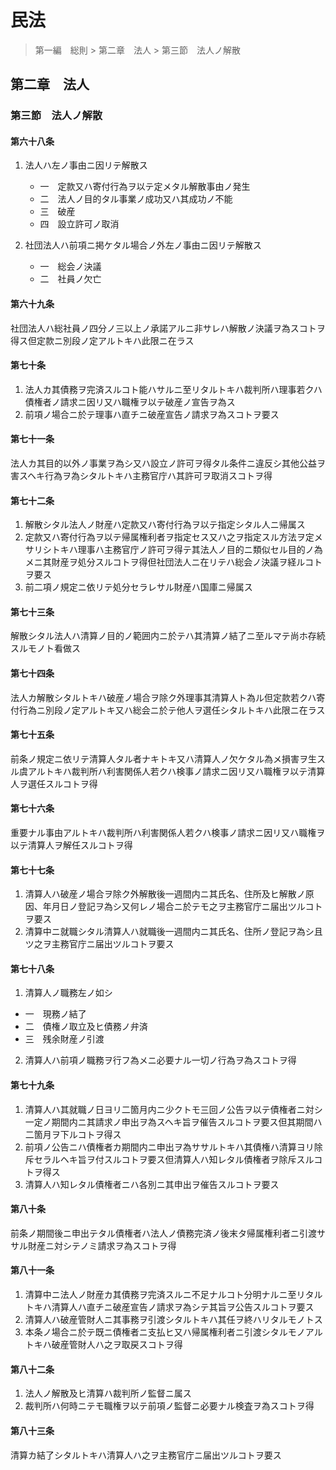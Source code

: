 # 民法

> 第一編　総則 > 第二章　法人 > 第三節　法人ノ解散

## 第二章　法人

### 第三節　法人ノ解散

#### 第六十八条

1. 法人ハ左ノ事由ニ因リテ解散ス

    - 一　定款又ハ寄付行為ヲ以テ定メタル解散事由ノ発生
    - 二　法人ノ目的タル事業ノ成功又ハ其成功ノ不能
    - 三　破産
    - 四　設立許可ノ取消

2. 社団法人ハ前項ニ掲ケタル場合ノ外左ノ事由ニ因リテ解散ス

    - 一　総会ノ決議
    - 二　社員ノ欠亡

#### 第六十九条

社団法人ハ総社員ノ四分ノ三以上ノ承諾アルニ非サレハ解散ノ決議ヲ為スコトヲ得ス但定款ニ別段ノ定アルトキハ此限ニ在ラス

#### 第七十条

1. 法人カ其債務ヲ完済スルコト能ハサルニ至リタルトキハ裁判所ハ理事若クハ債権者ノ請求ニ因リ又ハ職権ヲ以テ破産ノ宣告ヲ為ス
2. 前項ノ場合ニ於テ理事ハ直チニ破産宣告ノ請求ヲ為スコトヲ要ス

#### 第七十一条

法人カ其目的以外ノ事業ヲ為シ又ハ設立ノ許可ヲ得タル条件ニ違反シ其他公益ヲ害スヘキ行為ヲ為シタルトキハ主務官庁ハ其許可ヲ取消スコトヲ得

#### 第七十二条

1. 解散シタル法人ノ財産ハ定款又ハ寄付行為ヲ以テ指定シタル人ニ帰属ス
2. 定款又ハ寄付行為ヲ以テ帰属権利者ヲ指定セス又ハ之ヲ指定スル方法ヲ定メサリシトキハ理事ハ主務官庁ノ許可ヲ得テ其法人ノ目的ニ類似セル目的ノ為メニ其財産ヲ処分スルコトヲ得但社団法人ニ在リテハ総会ノ決議ヲ経ルコトヲ要ス
3. 前二項ノ規定ニ依リテ処分セラレサル財産ハ国庫ニ帰属ス

#### 第七十三条

解散シタル法人ハ清算ノ目的ノ範囲内ニ於テハ其清算ノ結了ニ至ルマテ尚ホ存続スルモノト看做ス

#### 第七十四条

法人カ解散シタルトキハ破産ノ場合ヲ除ク外理事其清算人ト為ル但定款若クハ寄付行為ニ別段ノ定アルトキ又ハ総会ニ於テ他人ヲ選任シタルトキハ此限ニ在ラス

#### 第七十五条

前条ノ規定ニ依リテ清算人タル者ナキトキ又ハ清算人ノ欠ケタル為メ損害ヲ生スル虞アルトキハ裁判所ハ利害関係人若クハ検事ノ請求ニ因リ又ハ職権ヲ以テ清算人ヲ選任スルコトヲ得

#### 第七十六条

重要ナル事由アルトキハ裁判所ハ利害関係人若クハ検事ノ請求ニ因リ又ハ職権ヲ以テ清算人ヲ解任スルコトヲ得

#### 第七十七条

1. 清算人ハ破産ノ場合ヲ除ク外解散後一週間内ニ其氏名、住所及ヒ解散ノ原因、年月日ノ登記ヲ為シ又何レノ場合ニ於テモ之ヲ主務官庁ニ届出ツルコトヲ要ス
2. 清算中ニ就職シタル清算人ハ就職後一週間内ニ其氏名、住所ノ登記ヲ為シ且ツ之ヲ主務官庁ニ届出ツルコトヲ要ス

#### 第七十八条

1. 清算人ノ職務左ノ如シ

  - 一　現務ノ結了
  - 二　債権ノ取立及ヒ債務ノ弁済
  - 三　残余財産ノ引渡

2. 清算人ハ前項ノ職務ヲ行フ為メニ必要ナル一切ノ行為ヲ為スコトヲ得

#### 第七十九条

1. 清算人ハ其就職ノ日ヨリ二箇月内ニ少クトモ三回ノ公告ヲ以テ債権者ニ対シ一定ノ期間内ニ其請求ノ申出ヲ為スヘキ旨ヲ催告スルコトヲ要ス但其期間ハ二箇月ヲ下ルコトヲ得ス
2. 前項ノ公告ニハ債権者カ期間内ニ申出ヲ為ササルトキハ其債権ハ清算ヨリ除斥セラルヘキ旨ヲ付スルコトヲ要ス但清算人ハ知レタル債権者ヲ除斥スルコトヲ得ス
3. 清算人ハ知レタル債権者ニハ各別ニ其申出ヲ催告スルコトヲ要ス

#### 第八十条

前条ノ期間後ニ申出テタル債権者ハ法人ノ債務完済ノ後末タ帰属権利者ニ引渡ササル財産ニ対シテノミ請求ヲ為スコトヲ得

#### 第八十一条

1. 清算中ニ法人ノ財産カ其債務ヲ完済スルニ不足ナルコト分明ナルニ至リタルトキハ清算人ハ直チニ破産宣告ノ請求ヲ為シテ其旨ヲ公告スルコトヲ要ス
2. 清算人ハ破産管財人ニ其事務ヲ引渡シタルトキハ其任ヲ終ハリタルモノトス
3. 本条ノ場合ニ於テ既ニ債権者ニ支払ヒ又ハ帰属権利者ニ引渡シタルモノアルトキハ破産管財人ハ之ヲ取戻スコトヲ得

#### 第八十二条

1. 法人ノ解散及ヒ清算ハ裁判所ノ監督ニ属ス
2. 裁判所ハ何時ニテモ職権ヲ以テ前項ノ監督ニ必要ナル検査ヲ為スコトヲ得

#### 第八十三条

清算カ結了シタルトキハ清算人ハ之ヲ主務官庁ニ届出ツルコトヲ要ス
